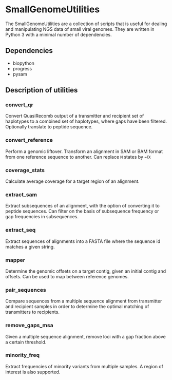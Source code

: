 # SmallGenomeUtilities
The SmallGenomeUtilities are a collection of scripts that is useful for dealing and manipulating NGS data of small viral genomes. They are written in Python 3 with a minimal number of dependencies.

## Dependencies
- biopython
- progress
- pysam

## Description of utilities
### convert_qr
Convert QuasiRecomb output of a transmitter and recipient set of haplotypes to a combined set of haplotypes, where gaps have been filtered. Optionally translate to peptide sequence.

### convert_reference
Perform a genomic liftover. Transform an alignment in SAM or BAM format from one reference sequence to another. Can replace `M` states by `=`/`X`

### coverage_stats
Calculate average coverage for a target region of an alignment.

### extract_sam
Extract subsequences of an alignment, with the option of converting it to peptide sequences. Can filter on the basis of subsequence frequency or gap frequencies in subsequences.

### extract_seq
Extract sequences of alignments into a FASTA file where the sequence id matches a given string.

### mapper
Determine the genomic offsets on a target contig, given an initial contig and offsets. Can be used to map between reference genomes.

### pair_sequences
Compare sequences from a multiple sequence alignment from transmitter and recipient samples in order to determine the optimal matching of transmitters to recipients.

### remove_gaps_msa
Given a multiple sequence alignment, remove loci with a gap fraction above a certain threshold.

### minority_freq
Extract frequencies of minority variants from multiple samples. A region of interest is also supported.

